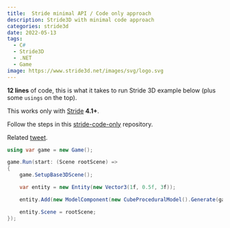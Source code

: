 ```yaml
---
title:  Stride minimal API / Code only approach
description: Stride3D with minimal code approach
categories: stride3d
date: 2022-05-13
tags:
  - C# 
  - Stride3D 
  - .NET 
  - Game
image: https://www.stride3d.net/images/svg/logo.svg
---
```

**12 lines** of code, this is what it takes to run Stride 3D example below (plus some `usings` on the top).
<!-- excerpt -->
This works only with [Stride](https://www.stride3d.net/) **4.1+**.

Follow the steps in this [stride-code-only](https://github.com/VaclavElias/stride-code-only) repository.

Related [tweet](https://twitter.com/VasoElias/status/1525162302487543809).

```csharp
using var game = new Game();

game.Run(start: (Scene rootScene) =>
{
    game.SetupBase3DScene();

    var entity = new Entity(new Vector3(1f, 0.5f, 3f));

    entity.Add(new ModelComponent(new CubeProceduralModel().Generate(game.Services)));

    entity.Scene = rootScene;
});
```